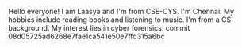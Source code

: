 Hello everyone! I am Laasya and I'm from CSE-CYS. I'm Chennai. My hobbies include reading books and listening to music. I'm from a CS background. My interest lies in cyber forensics. commit 08d05725ad6268e7fae1ca541e50e7ffd315a6bc

